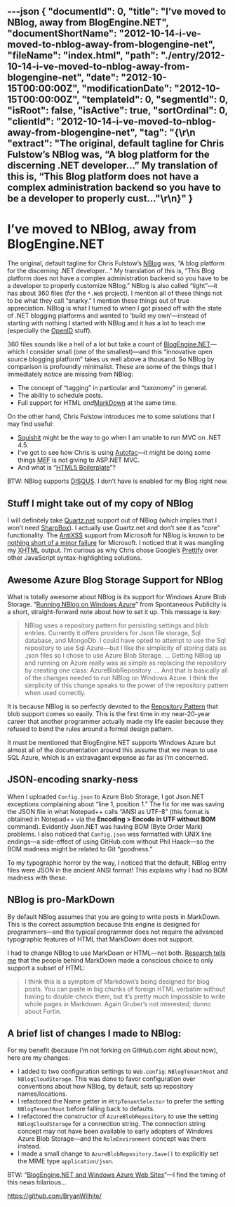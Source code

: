 ---json
{
  "documentId": 0,
  "title": "I’ve moved to NBlog, away from BlogEngine.NET",
  "documentShortName": "2012-10-14-i-ve-moved-to-nblog-away-from-blogengine-net",
  "fileName": "index.html",
  "path": "./entry/2012-10-14-i-ve-moved-to-nblog-away-from-blogengine-net",
  "date": "2012-10-15T00:00:00Z",
  "modificationDate": "2012-10-15T00:00:00Z",
  "templateId": 0,
  "segmentId": 0,
  "isRoot": false,
  "isActive": true,
  "sortOrdinal": 0,
  "clientId": "2012-10-14-i-ve-moved-to-nblog-away-from-blogengine-net",
  "tag": "{\r\n  \"extract\": \"The original, default tagline for Chris Fulstow’s NBlog was, “A blog platform for the discerning .NET developer…” My translation of this is, “This Blog platform does not have a complex administration backend so you have to be a developer to properly cust...\"\r\n}"
}
---

# I’ve moved to NBlog, away from BlogEngine.NET

The original, default tagline for Chris Fulstow’s [NBlog](https://github.com/ChrisFulstow/NBlog) was, “A blog platform for the discerning .NET developer…” My translation of this is, “This Blog platform does not have a complex administration backend so you have to be a developer to properly customize NBlog.” NBlog is also called “light”—it has about 360 files (for the `*.Web` project). I mention all of these things not to be what they call “snarky.” I mention these things out of true appreciation. NBlog is what I turned to when I got pissed off with the state of .NET blogging platforms and wanted to ‘build my own’—instead of starting with nothing I started with NBlog and it has a lot to teach me (especially the [OpenID](http://openid.net/) stuff).

360 files sounds like a hell of a lot but take a count of [BlogEngine.NET](http://dotnetblogengine.net/)—which I consider small (one of the smallest)—and this “innovative open source blogging platform” takes us well above a thousand. So NBlog by comparison is profoundly minimalist. These are some of the things that I immediately notice are missing from NBlog:

* The concept of “tagging” in particular and “taxonomy” in general.
* The ability to schedule posts.
* Full support for HTML *and*[MarkDown](http://daringfireball.net/projects/markdown/) at the same time.

On the other hand, Chris Fulstow introduces me to some solutions that I may find useful:

* [Squishit](https://github.com/jetheredge/SquishIt) might be the way to go when I am unable to run MVC on .NET 4.5.
* I’ve got to see how Chris is using [Autofac](http://code.google.com/p/autofac/)—it might be doing some things <acronym title="Managed Exensibility Framework">MEF</acronym> is not giving to ASP.NET MVC.
* And what is “[HTML5 Boilerplate](http://html5boilerplate.com/)”?

BTW: NBlog supports [DISQUS](http://disqus.com/). I don’t have is enabled for my Blog right now.

## Stuff I might take out of my copy of NBlog

I will definitely take [Quartz.net](http://quartznet.sourceforge.net/) support out of NBlog (which implies that I won’t need [SharpBox](http://sharpbox.codeplex.com/)). I actually use Quartz.net and don’t see it as “core” functionality. The [AntiXSS](http://wpl.codeplex.com/) support from Microsoft for NBlog is known to be [nothing short of a minor failure](http://eksith.wordpress.com/2012/02/13/antixss-4-2-breaks-everything/) for Microsoft. I noticed that it was mangling my <acronym title="Extensible Hypertext Markup Language">XHTML</acronym> output. I’m curious as why Chris chose Google’s [Prettify](http://code.google.com/p/google-code-prettify/) over other JavaScript syntax-highlighting solutions.

## Awesome Azure Blog Storage Support for NBlog

What is totally awesome about NBlog is its support for Windows Azure Blob Storage. “[Running NBlog on Windows Azure](http://blog.spontaneouspublicity.com/running-nblog-on-windows-azure)” from Spontaneous Publicity is a short, straight-forward note about how to set it up. This message is key:

<blockquote>

NBlog uses a repository pattern for persisting settings and blob entries. Currently it offers providers for Json file storage, Sql database, and MongoDb. I could have opted to attempt to use the Sql repository to use Sql Azure—but I like the simplicity of storing data as .json files so I chose to use Azure Blob Storage. … Getting NBlog up and running on Azure really was as simple as replacing the repository by creating one class: AzureBlobRepository. … And that is basically all of the changes needed to run NBlog on Windows Azure. I think the simplicity of this change speaks to the power of the repository pattern when used correctly.

</blockquote>

It is because NBlog is so perfectly devoted to the [Repository Pattern](http://blog.lowendahl.net/?p=249) that blob support comes so easily. This is the first time in my near-20-year career that another programmer actually made my life easier because they refused to bend the rules around a formal design pattern.

It must be mentioned that BlogEngine.NET supports Windows Azure but almost all of the documentation around this assume that we mean to use SQL Azure, which is an extravagant expense as far as I’m concerned.

## JSON-encoding snarky-ness

When I uploaded `Config.json` to Azure Blob Storage, I got Json.NET exceptions complaining about “line 1, position 1.” The fix for me was saving the JSON file in what Notepad++ calls “ANSI as UTF-8” (this format is obtained in Notepad++ via the **Encoding > Encode in UTF without BOM** command). Evidently Json.NET was having BOM (Byte Order Mark) problems. I also noticed that `Config.json` was formatted with UNIX line endings—a side-effect of using GitHub.com without Phil Haack—so the BOM madness might be related to Git “goodness.”

To my typographic horror by the way, I noticed that the default, NBlog entry files were JSON in the ancient ANSI format! This explains why I had no BOM madness with these.

## NBlog is pro-MarkDown

By default NBlog assumes that you are going to write posts in MarkDown. This is the correct assumption because this engine is designed for programmers—and the typical programmer does not require the advanced typographic features of HTML that MarkDown does not support.

I had to change NBlog to use MarkDown *or* HTML—not both. [Research tells me](http://blog.stackoverflow.com/2008/06/three-markdown-gotcha/) that the people behind MarkDown made a conscious choice to only support a subset of HTML:

<blockquote>

I think this is a symptom of Markdown’s being designed for blog posts. You can paste in big chunks of foreign HTML verbatim without having to double-check them, but it’s pretty much impossible to write whole pages in Markdown. Again Gruber’s not interested; dunno about Fortin.

</blockquote>

## A brief list of changes I made to NBlog:

For my benefit (because I’m not forking on GitHub.com right about now), here are my changes:

* I added to two configuration settings to `Web.config`: `NBlogTenantRoot` and `NBlogCloudStorage`. This was done to favor configuration over conventions about how NBlog, by default, sets up repository names/locations.
* I refactored the Name getter in `HttpTenantSelector` to prefer the setting `NBlogTenantRoot` before falling back to defaults.
* I refactored the constructor of `AzureBlobRepository` to use the setting `NBlogCloudStorage` for a connection string. The connection string concept may not have been available to early adopters of Windows Azure Blob Storage—and the `RoleEnvironment` concept was there instead.
* I made a small change to `AzureBlobRepository.Save()` to explicitly set the MIME type `application/json`.

BTW: “[BlogEngine.NET and Windows Azure Web Sites](http://blogs.msdn.com/b/webdev/archive/2012/10/12/blogengine-net-and-windows-azure-web-sites.aspx)”—I find the timing of this news hilarious…

<https://github.com/BryanWilhite/>
